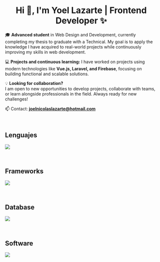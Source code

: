 <!--
**Nicko898/Nicko898** is a ✨ _special_ ✨ repository because its `README.md` (this file) appears on your GitHub profile.

Here are some ideas to get you started:

- 🔭 I’m currently working on ...
- 🌱 I’m currently learning ...
- 👯 I’m looking to collaborate on ...
- 🤔 I’m looking for help with ...
- 💬 Ask me about ...
- 📫 How to reach me: ...
- 😄 Pronouns: ...
- ⚡ Fun fact: ...
-->

<h1 align="center">Hi 👋, I'm Yoel Lazarte | Frontend Developer ✨ </h1> 

<p align="left">
  
🎓 **Advanced student** in Web Design and Development, currently completing my thesis to graduate with a Technical. My goal is to apply the knowledge I have acquired to real-world projects while continuously improving my skills in web development.

💻 **Projects and continuous learning:**  I have worked on projects using modern technologies like **Vue.js, Laravel, and Firebase**, focusing on building functional and scalable solutions.

💡 **Looking for collaboration?**  
I am open to new opportunities to develop projects, collaborate with teams, or learn alongside professionals in the field. Always ready for new challenges!

📫 Contact: **joelnicolaslazarte@hotmail.com**
</p>
<br>
<!------------------------------------->

<h2 >Lenguajes</h2>
<!--tech stack icons-->
<p align="left">
  <a href="https://skillicons.dev">
    <img src="https://skillicons.dev/icons?i=c,cs,cpp,php,py,css,html,js" />
  </a>
</p>
<br>

<h2 >Frameworks</h2>
<!--tech stack icons-->
<p align="left">
  <a href="https://skillicons.dev">
    <img src="https://skillicons.dev/icons?i=react,vue,nodejs,laravel" />
  </a>
</p>
<br>

<h2 >Database</h2>
<!--tech stack icons-->
<p align="left">
  <a href="https://skillicons.dev">
    <img src="https://skillicons.dev/icons?i=firebase,mysql,sqlite,mongodb" />
  </a>
</p>
<br>

<h2 >Software</h2>
<!--tech stack icons-->
<p align="left">
  <a href="https://skillicons.dev">
    <img src="https://skillicons.dev/icons?i=git,github,vscode,bash,linux,ai,ps,arduino,notion,figma,wordpress," />
  </a>
</p>
<br>

<!------------------------------------->



<!------------------------------------->


